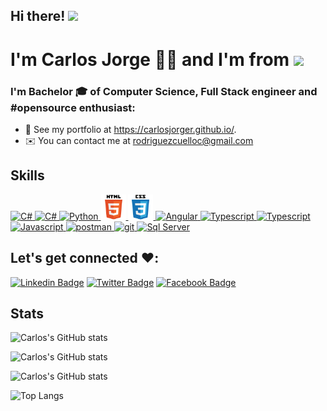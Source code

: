 ## **Hi there!** <img src="https://user-images.githubusercontent.com/42378118/110234147-e3259600-7f4e-11eb-95be-0c4047144dea.gif" width="30">

# I'm Carlos Jorge 👨‍💻 and I'm from <img src="https://cdn.countryflags.com/thumbs/cuba/flag-3d-250.png" height="27" />

### I'm Bachelor 🎓 of Computer Science, Full Stack engineer and #opensource enthusiast:

- 💼 See my portfolio at <a href="https://carlosjorger.github.io/">https://carlosjorger.github.io/</a>.
- ✉️ You can contact me at <a href="mailto:rodriguezcuelloc@gmail.com">rodriguezcuelloc@gmail.com</a>

## **Skills**

<p>
  <a href="https://docs.microsoft.com/en-us/dotnet/csharp/" target="_blank" rel="noreferrer">
    <img src="https://raw.githubusercontent.com/danielcranney/readme-generator/main/public/icons/skills/csharp-colored.svg" width="36" height="36" alt="C#" />
  </a>
  <a href="https://dotnet.microsoft.com/en-us/" target="_blank" rel="noreferrer">
    <img src="https://user-images.githubusercontent.com/25181517/121405754-b4f48f80-c95d-11eb-8893-fc325bde617f.png" width="36" height="36" alt="C#" />
  </a>
  <a href="https://www.python.org/" target="_blank" rel="noreferrer">
    <img src="https://raw.githubusercontent.com/danielcranney/readme-generator/main/public/icons/skills/python-colored.svg" width="36" height="36" alt="Python" />
  </a>
   <a href="https://www.w3.org/html/" target="_blank"> <img src="https://raw.githubusercontent.com/devicons/devicon/master/icons/html5/html5-original-wordmark.svg" alt="html5" width="40" height="40"/> </a>
    <a href="https://www.w3schools.com/css/" target="_blank"> <img src="https://raw.githubusercontent.com/devicons/devicon/master/icons/css3/css3-original-wordmark.svg" alt="css3" width="40" height="40"/> </a>
    <a href="https://angular.io/" target="_blank" rel="noreferrer">
    <img src="https://user-images.githubusercontent.com/25181517/117447798-3c557a00-af3e-11eb-9097-15de64b078de.png" width="40" height="40" alt="Angular" />
     <a href="https://vuejs.org/" target="_blank" rel="noreferrer">
     <img src="https://raw.githubusercontent.com/danielcranney/readme-generator/main/public/icons/skills/vuejs-colored.svg" width="36" height="36" alt="Typescript" />
  </a> 
  <a href="https://www.typescriptlang.org/" target="_blank" rel="noreferrer">
    <img src="https://raw.githubusercontent.com/danielcranney/readme-generator/main/public/icons/skills/typescript-colored.svg" width="36" height="36" alt="Typescript" />
  </a>
  <a href="https://developer.mozilla.org/en-US/docs/Web/JavaScript" target="_blank" rel="noreferrer">
    <img src="https://raw.githubusercontent.com/danielcranney/readme-generator/main/public/icons/skills/javascript-colored.svg" width="36" height="36" alt="Javascript" />
  </a>
  <a href="https://www.postman.com/" target="_blank"> <img src="https://www.vectorlogo.zone/logos/getpostman/getpostman-icon.svg" alt="postman" width="36" height="36"/> </a>
  <a href="https://git-scm.com/" target="_blank"> <img src="https://www.vectorlogo.zone/logos/git-scm/git-scm-icon.svg" alt="git" width="40" height="40"/> </a>
  <a href="https://www.microsoft.com/sql-server/" target="_blank"> <img src="https://user-images.githubusercontent.com/4249331/52232852-e2c4f780-28bd-11e9-835d-1e3cf3e43888.png" alt="Sql Server" width="40" height="40"/> </a>
</p>

## **Let's get connected** ❤️:

[![Linkedin Badge](https://img.shields.io/badge/carlos-blue?style=flat-square&logo=Linkedin&logoColor=white&link=https://www.linkedin.com/in/carlos-jorge-rodr%C3%ADguez-4a34141bb/)](https://www.linkedin.com/in/cjrcuello)
[![Twitter Badge](https://img.shields.io/badge/-@carlosjorgerc-1ca0f1?style=flat-square&labelColor=1ca0f1&logo=twitter&logoColor=white&link=https://twitter.com/carlosjorgerc)](https://twitter.com/carlosjorgerc)
[![Facebook Badge](https://img.shields.io/badge/-@carlos_jorge-3b5998?style=flat-square&labelColor=3b5998&logo=facebook&logoColor=white&link=https://www.facebook.com/carlosjorge.rodriguezcuello)](https://www.facebook.com/carlosjorge.rodriguezcuello)

## **Stats**

![Carlos's GitHub stats](https://github-readme-stats.vercel.app/api?username=CarlosJorgeR&show_icons=true&theme=tokyonight&count_private=true)

![Carlos's GitHub stats](https://github-readme-streak-stats.herokuapp.com/?user=CarlosJorgeR&show_icons=true&theme=tokyonight)

![Carlos's GitHub stats](https://activity-graph.herokuapp.com/graph?username=CarlosJorgeR&show_icons=true&theme=react-dark)

![Top Langs](https://github-readme-stats.vercel.app/api/top-langs/?username=CarlosJorgeR&theme=tokyonight&langs_count=8)

